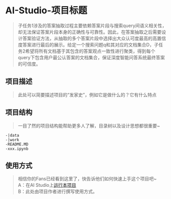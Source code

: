 # AI-Studio-项目标题
> 子任务1涉及的答案抽取过程主要依赖答案片段与搜索query间语义相关性，却无法保证答案片段本身的正确性与可靠性。因此，在答案抽取之后需要设计答案验证方法，从抽取的多个答案片段中选择出大众认可度最高的高置信度答案进行最后的展示。给定一个搜索问题q和其对应的文档集合D，子任务2希望将所有文档基于其包含的答案观点一致性进行聚类，得到每个query下包含用户最公认答案的文档集合，保证深度智能问答系统最终答案的可信度。

## 项目描述
> 此处可以简要描述项目的“发家史”，例如它是做什么的？它有什么特点

## 项目结构
> 一目了然的项目结构能帮助更多人了解，目录树以及设计思想都很重要~
```
-|data
-|work
-README.MD
-xxx.ipynb
```
## 使用方式
> 相信你的Fans已经看到这里了，快告诉他们如何快速上手这个项目吧~  
A：在AI Studio上[运行本项目](https://aistudio.baidu.com/aistudio/usercenter)  
B：此处由项目作者进行撰写使用方式。
